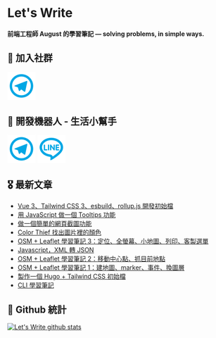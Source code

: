 # Let's Write
#### 前端工程師 August 的學習筆記 — solving problems, in simple ways.

## 🎉 加入社群
[![Telegram](https://raw.githubusercontent.com/letswritetw/letswritetw/master/dist/img/telegram.svg)](https://t.me/letswritetw)

## 👑 開發機器人 - 生活小幫手
[![Telegram](https://raw.githubusercontent.com/letswritetw/letswritetw/master/dist/img/telegram.svg)](https://t.me/lifetifulBot)
[![LINE](https://raw.githubusercontent.com/letswritetw/letswritetw/master/dist/img/line.svg)](https://lin.ee/pZC7GGs)

<!--
**letswritetw/letswritetw** is a ✨ _special_ ✨ repository because its `README.md` (this file) appears on your GitHub profile.

Here are some ideas to get you started:

- 🔭 I’m currently working on ...
- 🌱 I’m currently learning ...
- 👯 I’m looking to collaborate on ...
- 🤔 I’m looking for help with ...
- 💬 Ask me about ...
- 📫 How to reach me: ...
- 😄 Pronouns: ...
- ⚡ Fun fact: ...
-->
<!-- BLOG-POST-LIST:END -->

<!-- 訂閱 Let's Write RSS -->
<!-- 參考來源：
      https://www.youtube.com/watch?v=ECuqb5Tv9qI
      https://github.com/marketplace/actions/blog-post-workflow
-->
## 🎖 最新文章
<!-- BLOG-POST-LIST:START -->
- [Vue 3、Tailwind CSS 3、esbuild、rollup.js 開發初始檔](https://www.letswrite.tw/vue-tailwind-esbuild-rollup/)
- [用 JavaScript 做一個 Tooltips 功能](https://www.letswrite.tw/js-tooltips/)
- [做一個簡單的網頁截圖功能](https://www.letswrite.tw/web-to-image/)
- [Color Thief 找出圖片裡的顏色](https://www.letswrite.tw/color-thief/)
- [OSM + Leaflet 學習筆記 3：定位、全螢幕、小地圖、列印、客製選單](https://www.letswrite.tw/leaflet-plugins/)
- [Javascript，XML 轉 JSON](https://www.letswrite.tw/xml-to-json/)
- [OSM + Leaflet 學習筆記 2：移動中心點、抓目前地點](https://www.letswrite.tw/leaflet-osm-locate/)
- [OSM + Leaflet 學習筆記 1：建地圖、marker、事件、換圖層](https://www.letswrite.tw/leaflet-osm-basic/)
- [製作一個 Hugo + Tailwind CSS 初始檔](https://www.letswrite.tw/hugo-tailwindcss-init/)
- [CLI 學習筆記](https://www.letswrite.tw/cli-basic/)
<!-- BLOG-POST-LIST:END -->


## 🥁 Github 統計
[![Let's Write github stats](https://github-readme-stats.vercel.app/api?username=letswritetw&show_icons=true&hide=contribs,prs&title_color=00BAFF&icon_color=008BBF)](https://github.com/letswritetw)

